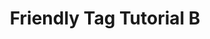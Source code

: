 ---
title: Friendly Tag Tutorial В
description: Trololo aksjhd iuert ncv bslirur nty
tags: topic>big-data,software-product>sap-hana,tutorial>advanced
primary_tag: tutorial>hana
time: 864
author_profile: https://github.com/ksAutotests
author_name: ksAutotests
---